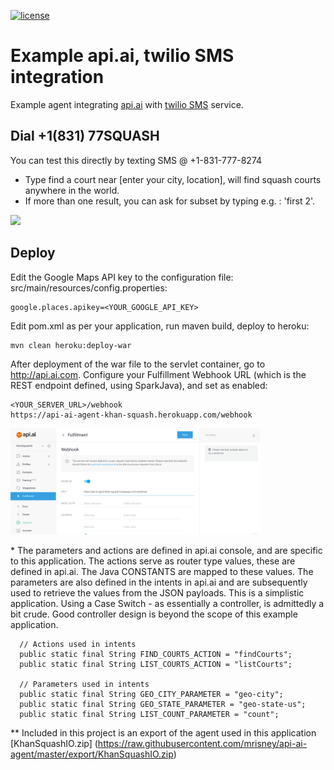 [![license](http://img.shields.io/badge/license-APACHE2-blue.svg?style=flat)](https://raw.githubusercontent.com/mrisney/api-ai-agent/master/LICENSE)

# Example api.ai, twilio SMS integration

Example agent integrating [api.ai](http://api.ai) with [twilio SMS](https://twilio.com) service.

## Dial +1(831) 77SQUASH
You can test this directly by texting SMS @ +1-831-777-8274

* Type find a court near [enter your city, location], will find squash courts anywhere in the world.
* If more than one result, you can ask for subset by typing e.g. : 'first 2'.



<img src="https://raw.githubusercontent.com/mrisney/api-ai-agent/master/media/iphone-screen-cast.gif" width="200">

## Deploy

Edit the Google Maps API key to the configuration file: src/main/resources/config.properties:
```
google.places.apikey=<YOUR_GOOGLE_API_KEY>
```

Edit pom.xml as per your application, run maven build, deploy to heroku:
```
mvn clean heroku:deploy-war
```
After deployment of the war file to the servlet container,
go to http://api.ai.com.
Configure your Fulfillment Webhook URL (which is the REST endpoint defined, using SparkJava), and set as enabled:

```
<YOUR_SERVER_URL>/webhook
https://api-ai-agent-khan-squash.herokuapp.com/webhook

```

<img src="https://raw.githubusercontent.com/mrisney/api-ai-agent/master/media/fulfillment-screen-shot.png" width="400">


\* The parameters and actions are defined in api.ai console, and are specific to this application.
The actions serve as router type values, these are defined in api.ai.
The Java CONSTANTS are mapped to these values. The parameters are also defined in the intents in api.ai
and are subsequently used to retrieve the values from the JSON payloads.
This is a simplistic application.
Using a Case Switch - as essentially a controller, is admittedly a bit crude.
Good controller design is beyond the scope of this example application.  

```
  // Actions used in intents
  public static final String FIND_COURTS_ACTION = "findCourts";
  public static final String LIST_COURTS_ACTION = "listCourts";

  // Parameters used in intents
  public static final String GEO_CITY_PARAMETER = "geo-city";
  public static final String GEO_STATE_PARAMETER = "geo-state-us";
  public static final String LIST_COUNT_PARAMETER = "count";

```

\** Included in this project is an export of the agent used in this application
[KhanSquashIO.zip] (https://raw.githubusercontent.com/mrisney/api-ai-agent/master/export/KhanSquashIO.zip)
